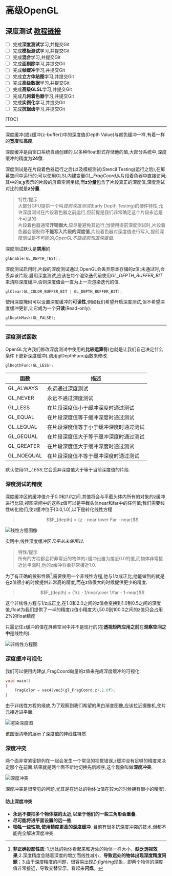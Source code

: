 # 高级OpenGL
## 深度测试 [教程链接](https://learnopengl-cn.github.io/04%20Advanced%20OpenGL/01%20Depth%20testing/)

- [ ] 完成**深度测试**学习,并提交Git
- [ ] 完成**模板测试**学习,并提交Git
- [ ] 完成**混合**学习,并提交Git
- [ ] 完成**面剔除**学习,并提交Git
- [ ] 完成**帧缓冲**学习,并提交Git
- [ ] 完成**立方体贴图**学习,并提交Git
- [ ] 完成**高级数据**学习,并提交Git
- [ ] 完成**高级GLSL**学习,并提交Git
- [ ] 完成**几何着色器**学习,并提交Git
- [ ] 完成**实例化**学习,并提交Git
- [ ] 完成**抗锯齿**学习,并提交Git

[TOC]

---

深度缓冲(或z缓冲(z-buffer))中的深度值(Depth Value)与颜色缓冲一样,有着一样的**宽度**和**高度**.  

深度缓冲是由窗口系统自动创建的,以多种float形式存储他的值,大部分系统中,深度缓冲的精度为**24位**.  

深度测试是在片段着色器运行之后(以及模板测试(Stencil Testing)运行之后),在屏幕空间中运行的;可以使用GLSL内建变量*GL_FragCoord*从片段着色器中直接访问;其中的**x**,**y**表示的片段的屏幕空间坐标,而**z分量**包含了片段真正的深度值,深度测试对比的就是**z分量**.  
>特性/提示  
>大部分GPU提供一个叫*提前深度测试*(Early Depth Testing)的硬件特性,允许深度测试在片段着色器之前运行,但前提是我们非常确定这个片段永远是不可见的.  
>片段着色器通常**开销很大**,应尽量避免其运行;当使用提前深度测试时,片段着色器会限制你**不能写入片段的深度值**,片段着色器对深度值进行写入,提前深度测试是不可能的,*OpenGL不能提前知道深度值*.  

深度测试默认是**禁用**的

``` C++
glEnable(GL_DEPTH_TEST);
```

深度测试启用时,片段的深度测试通过,OpenGL会丢弃原本存储的z值;未通过时,会丢弃该片段.启用深度测试,应该在每个渲染迭代前使用*GL_DEPTH_BUFFER_BIT*来清除深度缓冲,否则深度值会一直为上一次渲染迭代的值.

``` C++
glClear(GL_COLOR_BUFFER_BIT | GL_DEPTH_BUFFER_BIT);
```

使用深度掩码可以设置深度缓冲的**可读性**,例如我们希望开启深度测试,但不希望深度缓冲更新,让它成为一个**只读**(Read-only).

``` C++
glDepthMask(GL_FALSE);
```

--- 

### 深度测试函数  

OpenGL允许我们修改深度测试中使用的**比较运算符**(也就是让我们自己决定什么条件下更新深度缓冲),调用glDepthFunc函数来修改.

``` C++
glDepthFunc(GL_LESS);
```

| 函数 |描述 |
|--- |--- |
|GL_ALWAYS|永远通过深度测试|
|GL_NEVER|永远不通过深度测试|
|GL_LESS|在片段深度值小于缓冲深度时通过测试|
|GL_EQUAL|在片段深度值等于缓冲深度时通过测试|
|GL_LEQUAL|在片段深度值等于小于缓冲深度时通过测试|
|GL_GEQUAL|在片段深度值大于等于缓冲深度时通过测试|
|GL_GREATER|在片段深度值大于缓冲深度时通过测试|
|GL_NOEQUAL|在片段深度值不等于缓冲深度时通过测试|

默认使用*GL_LESS*,它会丢弃深度值大于等于当前深度值的片段.

### 深度测试的精度

深度缓冲区的缓冲值介于*0.0*和*1.0*之间,其值将会与平截头体内所有的对象的z缓冲进行比较;视图空间中的这些z值可以是平截头体near和far中的任何值;我们需要线性转化他们,使z缓冲位于[0.0,1.0],以下是转化线性方程

> $$F_{depth} = {z - near \over Far - near}$$

![线性方程图像](https://learnopengl-cn.github.io/img/04/01/depth_linear_graph.png)

实践中,线性深度缓冲区*几乎从未使用过*.  

> 特性/提示  
>所有的方程都会将非常近的物体的z缓冲设置为接近0.0的值,而物体非常接近远平面时,他的z缓冲将会非常接近1.0.

为了有正确的投影性质[^1],需要使用一个非线性方程,他与1/z成正比;他能做到的就是在z值很小的时候提供非常高的精度,而在z值很大的时候提供更少的精度.

> $$F_{depth} = {1/z - 1/near\over 1/far - 1-near}$$  

这个非线性方程与1/z成正比,在1.0和2.0之间的z值会变换到1.0到0.5之间的深度值,float为我们提供了一半的精度(z值小精度大),50.0到100.0之间的z值只会占用2%的float精度

只需记住z缓冲的值在屏幕空间中并不是现行的(在**透视矩阵应用之前**在**观察空间之中**是线性的).

![非线性方程图](https://learnopengl-cn.github.io/img/04/01/depth_non_linear_graph.png)

### 深度缓冲可视化

我们可以使用内建gl_FragCoord向量的z值来完成深度缓冲的可视化.

``` C++
void main()
{
    FragColor = vec4(vec3(gl_FragCoord.z),1.0f);
}
```

由于非线性方程的缘故,为了观察到我们希望的黑白渐变图像,应该拉近摄像机,使片元接近进平面.

![渲染深度图](https://learnopengl-cn.github.io/img/04/01/depth_testing_visible_depth.png)

该图很清晰的展示了深度值的非线性特质.

### 深度冲突

两个面非常紧密排列在一起会发生一个常见的视觉错误,z缓冲没有足够的精度来决定那个在前面.结果就是两个面不断地切换先后顺序,这个现象叫做**深度冲突**.

![深度冲突](https://learnopengl-cn.github.io/img/04/01/depth_testing_z_fighting.png)

深度冲突是很常见的问题,尤其是在远处的物体(z值在较大的时候拥有很小的精度).

#### 防止深度冲突

- **永远不要把多个物体摆的太近,以至于他们的一些三角形会重叠**.
- **尽可能将进平面设置的远一些**.
- **牺牲一些性能,使用精度更高的深度缓冲**.
目前有很多抗深度冲突的技术,但都不能完全解决深度冲突.

[^1]: **非正确投影性质**: 1.远处的物体看起来和近处的物体一样大小，**缺乏透视效果**;2.深度精度会随着深度的增加而线性减小，**导致远处的物体出现深度精度问题**；3.由于深度精度的问题，很容易出现*Z-fighting*现象，即两个物体的深度值非常接近，导致交替显示，看起来**闪烁**。